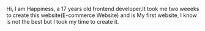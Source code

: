 Hi, I am Happiness, a 17 years old frontend developer.It took me two weeeks to create this website(E-commerce Website) and is My first website, I know is not the best but I took my time to create it.
